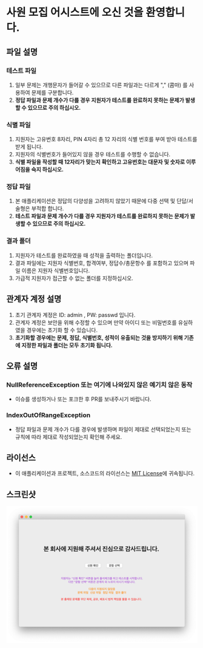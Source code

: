# 사원 모집 어시스트에 오신 것을 환영합니다. 

## 파일 설명

### 테스트 파일
1. 일부 문제는 개행문자가 들어갈 수 있으므로 다른 파일과는 다르게 "," (콤마) 를 사용하여 문제를 구분합니다. 
2. **정답 파일과 문제 개수가 다를 경우 지원자가 테스트를 완료하지 못하는 문제가 발생할 수 있으므로 주의 하십시오.**

### 식별 파일
1. 지원자는 고유번호 8자리, PIN 4자리 총 12 자리의 식별 번호를 부여 받아 테스트를 받게 됩니다. 
2. 지원자의 식별번호가 들어있지 않을 경우 테스트를 수행할 수 없습니다. 
3. **식별 파일을 작성할 때 12자리가 맞는지 확인하고 고유번호는 대문자 및 숫자로 이루어짐을 숙지 하십시오.**

### 정답 파일
1. 본 애플리케이션은 정답의 다양성을 고려하지 않았기 때문에 다중 선택 및 단답/서술형은 부적합 합니다. 
2. **테스트 파일과 문제 개수가 다를 경우 지원자가 테스트를 완료하지 못하는 문제가 발생할 수 있으므로 주의 하십시오.**

### 결과 폴더
1. 지원자가 테스트를 완료하였을 때 성적을 출력하는 폴더입니다. 
2. 결과 파일에는 지원자 식별번호, 합격여부, 정답수/총문항수 를 포함하고 있으며 파일 이름은 지원자 식별번호입니다. 
3. 가급적 지원자가 접근할 수 없는 폴더를 지정하십시오. 

## 관계자 계정 설명
1. 초기 관계자 계정은 ID: admin , PW: passwd 입니다. 
2. 관계자 계정은 보안을 위해 수정할 수 있으며 만약 아이디 또는 비밀번호를 유실하였을 경우에는 초기화 할 수 있습니다. 
3. **초기화할 경우에는 문제, 정답, 식별번호, 성적이 유출되는 것을 방지하기 위해 기존에 지정한 파일과 폴더는 모두 초기화 됩니다.**

## 오류 설명

### NullReferenceException 또는 여기에 나와있지 않은 예기치 않은 동작
* 이슈를 생성하거나 또는 포크한 후 PR를 보내주시기 바랍니다.

### IndexOutOfRangeException
* 정답 파일과 문제 개수가 다를 경우에 발생하며 파일이 제대로 선택되었는지 또는 규칙에 따라 제대로 작성되었는지 확인해 주세요. 

## 라이선스
* 이 애플리케이션과 프로젝트, 소스코드의 라이선스는 [MIT License](https://github.com/HyeongminKim/Recruitment-Assistant/blob/master/LICENSE)에 귀속됩니다. 

## 스크린샷
![실행 화면](https://github.com/HyeongminKim/Recruitment-Assistant/blob/master/.github/README_PHOTO.png?raw=true)
